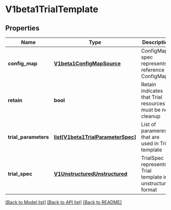 # V1beta1TrialTemplate

## Properties
Name | Type | Description | Notes
------------ | ------------- | ------------- | -------------
**config_map** | [**V1beta1ConfigMapSource**](V1beta1ConfigMapSource.md) | ConfigMap spec represents a reference to ConfigMap | [optional] 
**retain** | **bool** | Retain indicates that Trial resources must be not cleanup | [optional] 
**trial_parameters** | [**list[V1beta1TrialParameterSpec]**](V1beta1TrialParameterSpec.md) | List of parameres that are used in Trial template | [optional] 
**trial_spec** | [**V1UnstructuredUnstructured**](V1UnstructuredUnstructured.md) | TrialSpec represents Trial template in unstructured format | [optional] 

[[Back to Model list]](../README.md#documentation-for-models) [[Back to API list]](../README.md#documentation-for-api-endpoints) [[Back to README]](../README.md)


